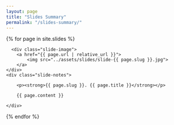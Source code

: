 ```yaml
---
layout: page
title: "Slides Summary"
permalink: "/slides-summary/"
---
```


<div>

  {% for page in site.slides %}
  <div class="slide-summary">

      <div class="slide-image">
        <a href="{{ page.url | relative_url }}">
            <img src="../assets/slides/slide-{{ page.slug }}.jpg">
        </a>
    </div>
    <div class="slide-notes">
        
        <p><strong>{{ page.slug }}. {{ page.title }}</strong></p>

        {{ page.content }}

    </div>

</div>

{% endfor %}

</div>